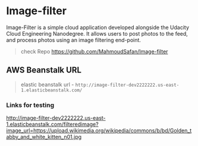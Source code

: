 # Image-filter
Image-Filter is a simple cloud application developed alongside the Udacity Cloud Engineering Nanodegree. It allows users to post photos to the feed, and process photos using an image filtering end-point.
> check Repo <https://github.com/MahmoudSafan/Image-filter>

## AWS Beanstalk URL

> elastic beanstalk url - `http://image-filter-dev2222222.us-east-1.elasticbeanstalk.com/`

### Links for testing

<http://image-filter-dev2222222.us-east-1.elasticbeanstalk.com/filteredimage?image_url=https://upload.wikimedia.org/wikipedia/commons/b/bd/Golden_tabby_and_white_kitten_n01.jpg>

